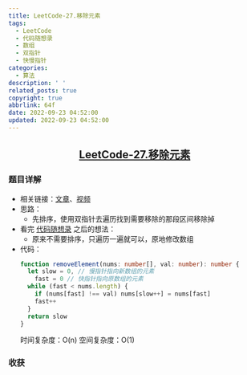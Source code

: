 ```yaml
---
title: LeetCode-27.移除元素
tags:
  - LeetCode
  - 代码随想录
  - 数组
  - 双指针
  - 快慢指针
categories:
  - 算法
description: ' '
related_posts: true
copyright: true
abbrlink: 64f
date: 2022-09-23 04:52:00
updated: 2022-09-23 04:52:00
---
```


## <center>[LeetCode-27.移除元素](https://leetcode.cn/problems/remove-element/)</center>

### 题目详解

- 相关链接：[文章](https://programmercarl.com/0027.%E7%A7%BB%E9%99%A4%E5%85%83%E7%B4%A0.html#_27-%E7%A7%BB%E9%99%A4%E5%85%83%E7%B4%A0)、[视频](https://www.bilibili.com/video/BV12A4y1Z7LP)
- 思路：
  - 先排序，使用双指针去遍历找到需要移除的那段区间移除掉
- 看完 [代码随想录](https://programmercarl.com/0027.%E7%A7%BB%E9%99%A4%E5%85%83%E7%B4%A0.html#_27-%E7%A7%BB%E9%99%A4%E5%85%83%E7%B4%A0) 之后的想法：
  - 原来不需要排序，只遍历一遍就可以，原地修改数组
- 代码：
  ```ts
  function removeElement(nums: number[], val: number): number {
    let slow = 0, // 慢指针指向新数组的元素
      fast = 0 // 快指针指向原数组的元素
    while (fast < nums.length) {
      if (nums[fast] !== val) nums[slow++] = nums[fast]
      fast++
    }
    return slow
  }
  ```
  时间复杂度：O(n)
  空间复杂度：O(1)

### 收获
